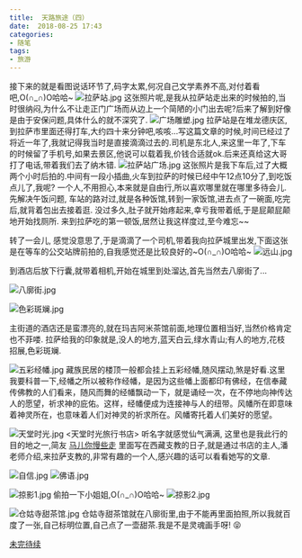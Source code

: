 ```yaml
---
title:  天路旅途（四）
date:  2018-08-25 17:43
categories:
- 随笔
tags: 
- 旅游
---
```


接下来的就是看图说话环节了,码字太累,何况自己文学素养不高,对付着看吧,O(∩_∩)O哈哈~
![拉萨站.jpg](https://upload-images.jianshu.io/upload_images/3340896-fb317d08ae873cf6.jpg?imageMogr2/auto-orient/strip%7CimageView2/2/w/1240)
这张照片呢,是我从拉萨站走出来的时候拍的,当时很纳闷,为什么不让走正门广场而从边上一个简陋的小门出去呢?后来了解到好像是由于安保问题,具体什么的就不深究了.
![广场雕塑.jpg](https://upload-images.jianshu.io/upload_images/3340896-11d88ab0e555d555.jpg?imageMogr2/auto-orient/strip%7CimageView2/2/w/1240)
拉萨站是在堆龙德庆区,到拉萨市里面还得打车,大约四十来分钟吧,咳咳...写这篇文章的时候,时间已经过了将近一年了,我就记得我当时是直接滴滴过去的.司机是东北人,来这里一年了,下车的时候留了手机号,如果去景区,他说可以载着我,价钱合适就ok.后来还真给这大哥打了电话,带着我们去了纳木错.
![拉萨站广场.jpg](https://upload-images.jianshu.io/upload_images/3340896-654c1b4f835cafda.jpg?imageMogr2/auto-orient/strip%7CimageView2/2/w/1240)
这张照片是我下车后,过了大概两个小时后拍的.中间有一段小插曲,火车到拉萨的时候已经中午12点10分了,到吃饭点儿了,我呢? 一个人,不用担心,本来就是自由行,所以喜欢哪里就在哪里多待会儿.先解决午饭问题,
车站的路对过,就是各种饭馆,转到一家饭馆,进去点了一碗面,吃完后,就背着包出去接着逛. 没过多久,肚子就开始疼起来,幸亏我带着纸,于是屁颠屁颠地开始找厕所.
来到拉萨吃的第一顿饭,居然让我这样度过,至今难忘~~

转了一会儿, 感觉没意思了,于是滴滴了一个司机,带着我向拉萨城里出发,下面这张是在等车的公交站牌前拍的,自我感觉还是比较良好的~O(∩_∩)O哈哈~
![远山.jpg](https://upload-images.jianshu.io/upload_images/3340896-fe9ac1954177f7c3.jpg?imageMogr2/auto-orient/strip%7CimageView2/2/w/1240)

到酒店后放下行囊,就带着相机,开始在城里到处溜达,首先当然去八廓街了...

![八廓街.jpg](https://upload-images.jianshu.io/upload_images/3340896-902846f9f13c96f9.jpg?imageMogr2/auto-orient/strip%7CimageView2/2/w/1240)

![色彩斑斓.jpg](https://upload-images.jianshu.io/upload_images/3340896-4e2c1d6b30c6253f.jpg?imageMogr2/auto-orient/strip%7CimageView2/2/w/1240)

主街道的酒店还是蛮漂亮的,就在玛吉阿米茶馆前面,地理位置相当好,当然价格肯定也不菲喽.
 拉萨给我的印象就是,没人的地方,蓝天白云,绿水青山;有人的地方,花枝招展,色彩斑斓.

![五彩经幡.jpg](https://upload-images.jianshu.io/upload_images/3340896-5f5e77f179446f5b.jpg?imageMogr2/auto-orient/strip%7CimageView2/2/w/1240)
藏族民居的楼顶一般都会挂上五彩经幡,随风摆动,煞是好看.这里我要科普一下,经幡之所以被称作经幡，是因为这些幡上面都印有佛经，在信奉藏传佛教的人们看来，随风而舞的经幡飘动一下，就是诵经一次，在不停地向神传达人的愿望，祈求神的庇佑。这样，经幡便成为连接神与人的纽带。风幡所在即意味着神灵所在，也意味着人们对神灵的祈求所在。风幡寄托着人们美好的愿望。

![天堂时光.jpg](https://upload-images.jianshu.io/upload_images/3340896-50563d1edccf5599.jpg?imageMogr2/auto-orient/strip%7CimageView2/2/w/1240)
<天堂时光旅行书店> 听名字就感觉仙气满满, 这里也是我此行的目的地之一,简友 [马儿你慢些走](https://www.jianshu.com/u/54f4e7e9a502) 里面写在西藏支教的日子,就是通过书店的主人,潘老师介绍,来拉萨支教的,非常有趣的一个人,感兴趣的话可以看看她写的文章.

![自信.jpg](https://upload-images.jianshu.io/upload_images/3340896-80402ee877d42cec.jpg?imageMogr2/auto-orient/strip%7CimageView2/2/w/1240)
![佛语.jpg](https://upload-images.jianshu.io/upload_images/3340896-b673fa7dfce8c0e9.jpg?imageMogr2/auto-orient/strip%7CimageView2/2/w/1240)

![掠影1.jpg](https://upload-images.jianshu.io/upload_images/3340896-5eabff6a2d72611c.jpg?imageMogr2/auto-orient/strip%7CimageView2/2/w/1240)
偷拍一下小姐姐,O(∩_∩)O哈哈~
![掠影2.jpg](https://upload-images.jianshu.io/upload_images/3340896-99af155ecd8b1a54.jpg?imageMogr2/auto-orient/strip%7CimageView2/2/w/1240)

![仓姑寺甜茶馆.jpg](https://upload-images.jianshu.io/upload_images/3340896-792f08459fa98f28.jpg?imageMogr2/auto-orient/strip%7CimageView2/2/w/1240)
仓姑寺甜茶馆就在八廓街里,由于不能再里面拍照,所以我就百度了一张,自己标明位置,自己点了一壶甜茶.我是不是灵魂画手呀! 😝


[未完待续]()





